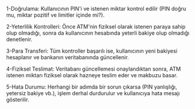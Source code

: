 1-Doğrulama: Kullanıcının PIN'i ve istenen miktar kontrol edilir (PIN doğru mu, miktar pozitif ve limitler içinde mi?).

2-Yeterlilik Kontrolleri: Önce ATM'nin fiziksel olarak istenen paraya sahip olup olmadığı, sonra da kullanıcının hesabında yeterli bakiye olup olmadığı denetlenir.

3-Para Transferi: Tüm kontroller başarılı ise, kullanıcının yeni bakiyesi hesaplanır ve bankanın veritabanında güncellenir.

4-Fiziksel Teslimat: Veritabanı güncellemesi onaylandıktan sonra, ATM istenen miktarı fiziksel olarak hazneye teslim eder ve makbuzu basar.

5-Hata Durumu: Herhangi bir adımda bir sorun çıkarsa (PIN yanlışlığı, yetersiz bakiye vb.), işlem derhal durdurulur ve kullanıcıya hata mesajı gösterilir.
